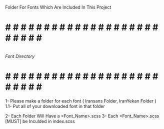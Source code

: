 Folder For Fonts Which Are Included In This Project
# # # # # # # # # # # # # # # # # # # # # # # # # # # 
######                                          ######
######              Font Directory              ######
######                                          ######
# # # # # # # # # # # # # # # # # # # # # # # # # # # 

1- Please make a folder for each font ( Iransans Folder, IranYekan Folder )
1.1- Put all of your downloaded font in that folder

2- Each Folder Will Have a <Font_Name>.scss
3- Each <Font_Name>.scss [MUST] be Inculded in index.scss